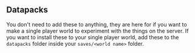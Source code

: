 ## Datapacks

You don't need to add these to anything, they are here for if you want to make a single player world to experiment with the things on the server. If you want to install these to your single player world, add these to the `datapacks` folder inside your `saves/<world name>` folder. 
